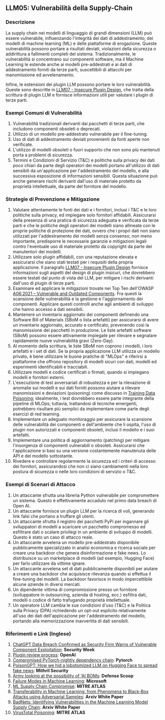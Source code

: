 ## LLM05: Vulnerabilità della Supply-Chain

### Descrizione

La supply chain nei modelli di linguaggio di grandi dimensioni (LLM) può essere vulnerabile, influenzando l'integrità dei dati di addestramento, dei modelli di machine learning (ML) e delle piattaforme di erogazione. Queste vulnerabilità possono portare a risultati deviati, violazioni della sicurezza o addirittura a fallimenti completi del sistema. Tradizionalmente, le vulnerabilità si concentrano sui componenti software, ma il Machine Learning le estende anche ai modelli pre-addestrati e ai dati di addestramento forniti da terze parti, suscettibili di attacchi per manomissione ed avvelenamento.

Infine, le estensioni dei plugin LLM possono portare le loro vulnerabilità. Queste sono descritte in [LLM07 - Insecure Plugin Design](InsecurePluginDesign.md), che tratta della scrittura di plugin LLM e fornisce informazioni utili per valutare i plugin di terze parti.

### Esempi Comuni di Vulnerabilità

1. Vulnerabilità tradizionali derivanti dai pacchetti di terze parti, che includono componenti obsoleti o deprecati.
2. Utilizzo di un modello pre-addestrato vulnerabile per il fine-tuning.
3. Uso di dati di addestramento deviati provenienti da fonti aperte non verificate.
4. L'utilizzo di modelli obsoleti o fuori supporto che non sono più mantenuti porta a problemi di sicurezza.
5. Termini e Condizioni di Servizio (T&C) e politiche sulla privacy dei dati poco chiari da parte degli operatori dei modelli portano all'utilizzo di dati sensibili da un'applicazione per l'addestramento del modello, e alla successiva esposizione di informazioni sensibili. Questa situazione può anche generare rischi derivanti dall'uso di materiale protetto da proprietà intellettuale, da parte del fornitore del modello.

### Strategie di Prevenzione e Mitigazione

1. Valutare attentamente le fonti dei dati e i fornitori, inclusi i T&C e le loro politiche sulla privacy, ed impiegare solo fornitori affidabili. Assicurarsi della presenza di una pratica di sicurezza adeguata e verificata da terze parti e che le politiche degli operatori dei modelli siano allineate con le proprie politiche di protezione dei dati, ovvero che i propri dati non siano utilizzati per l'addestramento dei modelli senza consenso; non meno importante, predisporre le necessarie garanzie e mitigazioni legali contro l'eventuale uso di materiale protetto da copyright da parte dei manutentori dei modelli.
2. Utilizzare solo plugin affidabili, con una reputazione elevata e assicurarsi che siano stati testati per i requisiti della propria applicazione. Il paragrafo [LLM07 - Insecure Plugin Design](InsecurePluginDesign.md) fornisce informazioni sugli aspetti del design di plugin insicuri, che dovrebbero essere testati dal punto di vista del LLM, per mitigare i rischi derivanti dall'uso di plugin di terze parti.
3. Esaminare ed applicare le mitigazioni trovate nei Top Ten dell'OWASP [A06:2021 – Vulnerable and Outdated Components](https://owasp.org/Top10/A06_2021-Vulnerable_and_Outdated_Components/). Fra questi la scansione delle vulnerabilità e la gestione e l'aggiornamento dei componenti. Applicare questi controlli anche agli ambienti di sviluppo che hanno accesso a dati sensibili.
4. Mantenere un inventario aggiornato dei componenti definendo una Software Bill of Materials (SBoM o lista artefatti) per assicurarsi di avere un inventario aggiornato, accurato e certificato, prevenendo così la manomissione dei pacchetti in produzione. Le  liste artefatti software (SBoM) possono essere attivamente impiegate per rilevare e segnalare rapidamente nuove vulnerabilità gravi (Zero-Day).
5. Al momento della scrittura, le liste SBoM non coprono i modelli, i loro artefatti e i set di dati. Se la propria applicazione LLM utilizza un modello privato, è bene utilizzare le buone pratiche di "MLOps" e riferirsi a piattaforme che offrono repository di modelli sicuri con dati, modelli ed esperimenti identificabili e tracciabili.
6. Utilizzare modelli e codice certificati o firmati, quando si impiegano modelli e fornitori esterni.
7. L'esecuzione di test avversariali di robustezza e per la rilevazione di anomalie sui modelli e sui dati forniti possono aiutare a rilevare manomissioni e deviazioni (poisoning) come discusso in  [Training Data Poisoning](https://github.com/OWASP/www-project-top-10-for-large-language-model-applications/blob/main/1_0_vulns/Training_Data_Poisoning.md); idealmente, i test dovrebbero essere parte integrante della pipeline di MLOps; tuttavia, trattandosi di tecniche emergenti, potrebbero risultare più semplici da implementare come parte degli esercizi di red teaming.
8. Implementare un adeguato monitoraggio per assicurare la scansione delle vulnerabilità dei componenti e dell'ambiente che li ospita, l'uso di plugin non autorizzati e componenti obsoleti, inclusi il modello e i suoi artefatti.
9. Implementare una politica di aggiornamento (patching) per mitigare l'insorgenza di componenti vulnerabili o obsoleti. Assicurarsi che l'applicazione si basi su una versione costantemente manutenuta delle API e del modello sottostante.
10. Rivedere e controllare regolarmente la sicurezza ed i criteri di accesso dei fornitori, assicurandosi che non ci siano cambiamenti nella loro postura di sicurezza o nelle loro condizioni di servizio o T&C.

### Esempi di Scenari di Attacco

1. Un attaccante sfrutta una libreria Python vulnerabile per compromettere un sistema. Questo è effettivamente accaduto nel primo data breach di Open AI.
2. Un attaccante fornisce un plugin LLM per la ricerca di voli, generando link falsi che portano a truffare gli utenti.
3. Un attaccante sfrutta il registro dei pacchetti PyPi per ingannare gli sviluppatori di modelli a scaricare un pacchetto compromesso ed esfiltrare dati o scalare privilegi in un ambiente di sviluppo di modelli. Questo è stato un caso di attacco reale.
4. Un attaccante avvelena un modello pre-addestrato disponibile pubblicamente specializzato in analisi economica e ricerca sociale per creare una backdoor che genera disinformazione e fake news. Lo distribuisce su un marketplace di modelli (ad esempio, Hugging Face) per farlo utilizzare da vittime ignare.
5. Un attaccante avvelena set di dati pubblicamente disponibili per aiutare a creare una backdoor che acquisisce rilevanza quando si effettua il fine-tuning dei modelli. La backdoor favorisce in modo impercettibile alcune aziende in diversi mercati.
6. Un dipendente vittima di compromissione presso un fornitore (sviluppatore in outsourcing, azienda di hosting, ecc.) esfiltra dati, modelli o codice di fatto trafugando proprietà intellettuale.
7. Un operatore LLM cambia le sue condizioni d'uso (T&C) e la Politica sulla Privacy (DPA) richiedendo un opt-out esplicito relativamente all'uso dei dati dell'applicazione per l'addestramento del modello, portando alla memorizzazione inavvertita di dati sensibili.

### Riferimenti e Link (Inglese)

1. [ChatGPT Data Breach Confirmed as Security Firm Warns of Vulnerable Component Exploitation](https://www.securityweek.com/chatgpt-data-breach-confirmed-as-security-firm-warns-of-vulnerable-component-exploitation/): **Security Week**
2. [Plugin review process](https://platform.openai.com/docs/plugins/review): **OpenAI**
3. [Compromised PyTorch-nightly dependency chain](https://pytorch.org/blog/compromised-nightly-dependency/): **Pytorch**
4. [PoisonGPT: How we hid a lobotomized LLM on Hugging Face to spread fake news](https://blog.mithrilsecurity.io/poisongpt-how-we-hid-a-lobotomized-llm-on-hugging-face-to-spread-fake-news/): **Mithril Security**
5. [Army looking at the possibility of 'AI BOMs](https://defensescoop.com/2023/05/25/army-looking-at-the-possibility-of-ai-boms-bill-of-materials/): **Defense Scoop**
6. [Failure Modes in Machine Learning](https://learn.microsoft.com/en-us/security/engineering/failure-modes-in-machine-learning): **Microsoft**
7. [ML Supply Chain Compromise](https://atlas.mitre.org/techniques/AML.T0010/): **MITRE ATLAS**
8. [Transferability in Machine Learning: from Phenomena to Black-Box Attacks using Adversarial Samples](https://arxiv.org/pdf/1605.07277.pdf): **Arxiv White Paper**
9. [BadNets: Identifying Vulnerabilities in the Machine Learning Model Supply Chain](https://arxiv.org/abs/1708.06733): **Arxiv White Paper**
10. [VirusTotal Poisoning](https://atlas.mitre.org/studies/AML.CS0002): **MITRE ATLAS**
